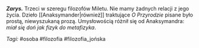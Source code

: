 ___Zarys.___ Trzeci w szeregu filozofów Miletu. Nie mamy żadnych relacji z jego życia. Dzieło [[Anaksymander|również]] traktujące _O Przyrodzie_ pisane było prostą, niewyszukaną prozą. Umysłowością różnił się od Anaksymandra: _miał się doń jak fizyk do metafizyka_.

_Tagi:_ #osoba #filozofia #filozofia_jońska